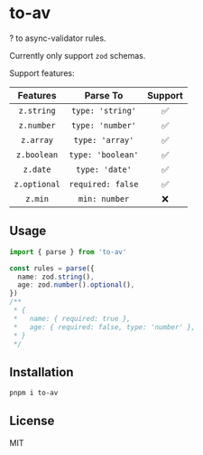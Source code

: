 # to-av

? to async-validator rules.

Currently only support `zod` schemas.

Support features:

| Features | Parse To | Support |
|:-:|:-:|:-:|
| `z.string` | `type: 'string'` | ✅ |
| `z.number` | `type: 'number'` | ✅ | 
| `z.array` | `type: 'array'` | ✅ |
| `z.boolean` | `type: 'boolean'` | ✅ |
| `z.date` | `type: 'date'` | ✅ |
| `z.optional` | `required: false` | ✅ |
| `z.min` | `min: number` | ❌ |

## Usage

```ts
import { parse } from 'to-av'

const rules = parse({
  name: zod.string(),
  age: zod.number().optional(),
})
/**
 * {
 *   name: { required: true },
 *   age: { required: false, type: 'number' },
 * }
 */
```

## Installation

```bash
pnpm i to-av
```

## License

MIT